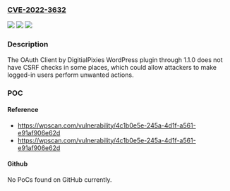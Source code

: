 ### [CVE-2022-3632](https://cve.mitre.org/cgi-bin/cvename.cgi?name=CVE-2022-3632)
![](https://img.shields.io/static/v1?label=Product&message=OAuth%20Client%20by%20DigitialPixies&color=blue)
![](https://img.shields.io/static/v1?label=Version&message=1.1.0%3C%3D%201.1.0%20&color=brighgreen)
![](https://img.shields.io/static/v1?label=Vulnerability&message=CWE-352%20Cross-Site%20Request%20Forgery%20(CSRF)&color=brighgreen)

### Description

The OAuth Client by DigitialPixies WordPress plugin through 1.1.0 does not have CSRF checks in some places, which could allow attackers to make logged-in users perform unwanted actions.

### POC

#### Reference
- https://wpscan.com/vulnerability/4c1b0e5e-245a-4d1f-a561-e91af906e62d
- https://wpscan.com/vulnerability/4c1b0e5e-245a-4d1f-a561-e91af906e62d

#### Github
No PoCs found on GitHub currently.

